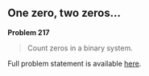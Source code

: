 One zero, two zeros...
----------------------

**Problem 217**

> Count zeros in a binary system.

Full problem statement is available [here][mirror].

[mirror]: https://github.com/rdtsc/codeeval-problem-statements/tree/master/easy/217-one-zero-two-zeros/
          "View Problem Statement Mirror"

